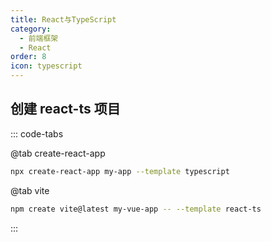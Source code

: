 ```yaml
---
title: React与TypeScript
category:
  - 前端框架
  - React
order: 8
icon: typescript
---
```


## 创建 react-ts 项目

::: code-tabs

@tab create-react-app

```bash
npx create-react-app my-app --template typescript
```

@tab vite

```bash
npm create vite@latest my-vue-app -- --template react-ts
```

:::
